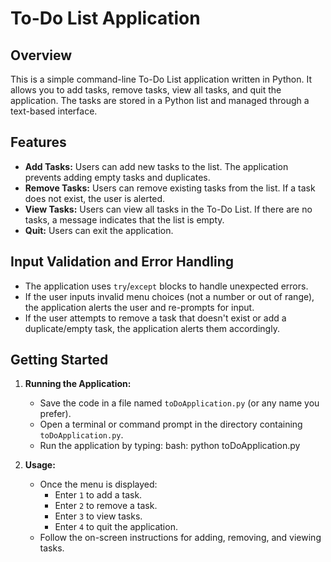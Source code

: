 # To-Do List Application

## Overview

This is a simple command-line To-Do List application written in Python. It allows you to add tasks, remove tasks, view all tasks, and quit the application. The tasks are stored in a Python list and managed through a text-based interface.

## Features

- **Add Tasks:** Users can add new tasks to the list. The application prevents adding empty tasks and duplicates.
- **Remove Tasks:** Users can remove existing tasks from the list. If a task does not exist, the user is alerted.
- **View Tasks:** Users can view all tasks in the To-Do List. If there are no tasks, a message indicates that the list is empty.
- **Quit:** Users can exit the application.

## Input Validation and Error Handling

- The application uses `try`/`except` blocks to handle unexpected errors.
- If the user inputs invalid menu choices (not a number or out of range), the application alerts the user and re-prompts for input.
- If the user attempts to remove a task that doesn't exist or add a duplicate/empty task, the application alerts them accordingly.

## Getting Started
   
1. **Running the Application:**
   - Save the code in a file named `toDoApplication.py` (or any name you prefer).
   - Open a terminal or command prompt in the directory containing `toDoApplication.py`.
   - Run the application by typing:
     bash:
     python toDoApplication.py
     
   
2. **Usage:**
   - Once the menu is displayed:
     - Enter `1` to add a task.
     - Enter `2` to remove a task.
     - Enter `3` to view tasks.
     - Enter `4` to quit the application.
   - Follow the on-screen instructions for adding, removing, and viewing tasks.
